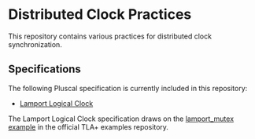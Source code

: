# Distributed Clock Practices

This repository contains various practices for distributed clock synchronization.

## Specifications

The following Pluscal specification is currently included in this repository:

- [Lamport Logical Clock](./tlaplus/LogicalClock.tla)

The Lamport Logical Clock specification draws on the [lamport_mutex example](https://github.com/tlaplus/Examples/tree/master/specifications/lamport_mutex) in the official TLA+ examples repository.


